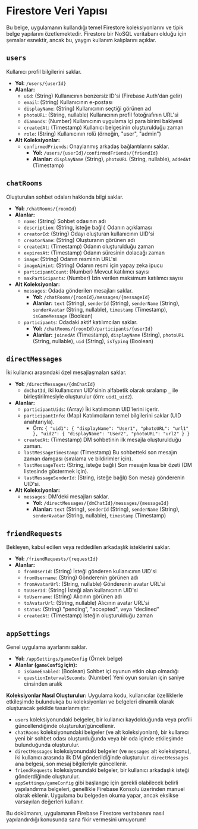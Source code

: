 
# Firestore Veri Yapısı

Bu belge, uygulamanın kullandığı temel Firestore koleksiyonlarını ve tipik belge yapılarını özetlemektedir. Firestore bir NoSQL veritabanı olduğu için şemalar esnektir, ancak bu, yaygın kullanım kalıplarını açıklar.

## `users`
Kullanıcı profil bilgilerini saklar.
- **Yol:** `/users/{userId}`
- **Alanlar:**
  - `uid`: (String) Kullanıcının benzersiz ID'si (Firebase Auth'dan gelir)
  - `email`: (String) Kullanıcının e-postası
  - `displayName`: (String) Kullanıcının seçtiği görünen ad
  - `photoURL`: (String, nullable) Kullanıcının profil fotoğrafının URL'si
  - `diamonds`: (Number) Kullanıcının uygulama içi para birimi bakiyesi
  - `createdAt`: (Timestamp) Kullanıcı belgesinin oluşturulduğu zaman
  - `role`: (String) Kullanıcının rolü (örneğin, "user", "admin")
- **Alt Koleksiyonlar:**
  - `confirmedFriends`: Onaylanmış arkadaş bağlantılarını saklar.
    - **Yol:** `/users/{userId}/confirmedFriends/{friendId}`
    - **Alanlar:** `displayName` (String), `photoURL` (String, nullable), `addedAt` (Timestamp)

## `chatRooms`
Oluşturulan sohbet odaları hakkında bilgi saklar.
- **Yol:** `/chatRooms/{roomId}`
- **Alanlar:**
  - `name`: (String) Sohbet odasının adı
  - `description`: (String, isteğe bağlı) Odanın açıklaması
  - `creatorId`: (String) Odayı oluşturan kullanıcının UID'si
  - `creatorName`: (String) Oluşturanın görünen adı
  - `createdAt`: (Timestamp) Odanın oluşturulduğu zaman
  - `expiresAt`: (Timestamp) Odanın süresinin dolacağı zaman
  - `image`: (String) Odanın resminin URL'si
  - `imageAiHint`: (String) Odanın resmi için yapay zeka ipucu
  - `participantCount`: (Number) Mevcut katılımcı sayısı
  - `maxParticipants`: (Number) İzin verilen maksimum katılımcı sayısı
- **Alt Koleksiyonlar:**
  - `messages`: Odada gönderilen mesajları saklar.
    - **Yol:** `/chatRooms/{roomId}/messages/{messageId}`
    - **Alanlar:** `text` (String), `senderId` (String), `senderName` (String), `senderAvatar` (String, nullable), `timestamp` (Timestamp), `isGameMessage` (Boolean)
  - `participants`: Odadaki aktif katılımcıları saklar.
    - **Yol:** `/chatRooms/{roomId}/participants/{userId}`
    - **Alanlar:** `joinedAt` (Timestamp), `displayName` (String), `photoURL` (String, nullable), `uid` (String), `isTyping` (Boolean)

## `directMessages`
İki kullanıcı arasındaki özel mesajlaşmaları saklar.
- **Yol:** `/directMessages/{dmChatId}`
  - `dmChatId`, iki kullanıcının UID'sinin alfabetik olarak sıralanıp `_` ile birleştirilmesiyle oluşturulur (örn: `uid1_uid2`).
- **Alanlar:**
  - `participantUids`: (Array<String>) İki katılımcının UID'lerini içerir.
  - `participantInfo`: (Map) Katılımcıların temel bilgilerini saklar (UID anahtarıyla).
    - Örn: `{ "uid1": { "displayName": "User1", "photoURL": "url1" }, "uid2": { "displayName": "User2", "photoURL": "url2" } }`
  - `createdAt`: (Timestamp) DM sohbetinin ilk mesajla oluşturulduğu zaman.
  - `lastMessageTimestamp`: (Timestamp) Bu sohbetteki son mesajın zaman damgası (sıralama ve bildirimler için).
  - `lastMessageText`: (String, isteğe bağlı) Son mesajın kısa bir özeti (DM listesinde göstermek için).
  - `lastMessageSenderId`: (String, isteğe bağlı) Son mesajı gönderenin UID'si.
- **Alt Koleksiyonlar:**
  - `messages`: DM'deki mesajları saklar.
    - **Yol:** `/directMessages/{dmChatId}/messages/{messageId}`
    - **Alanlar:** `text` (String), `senderId` (String), `senderName` (String), `senderAvatar` (String, nullable), `timestamp` (Timestamp)

## `friendRequests`
Bekleyen, kabul edilen veya reddedilen arkadaşlık isteklerini saklar.
- **Yol:** `/friendRequests/{requestId}`
- **Alanlar:**
  - `fromUserId`: (String) İsteği gönderen kullanıcının UID'si
  - `fromUsername`: (String) Gönderenin görünen adı
  - `fromAvatarUrl`: (String, nullable) Gönderenin avatar URL'si
  - `toUserId`: (String) İsteği alan kullanıcının UID'si
  - `toUsername`: (String) Alıcının görünen adı
  - `toAvatarUrl`: (String, nullable) Alıcının avatar URL'si
  - `status`: (String) "pending", "accepted", veya "declined"
  - `createdAt`: (Timestamp) İsteğin oluşturulduğu zaman

## `appSettings`
Genel uygulama ayarlarını saklar.
- **Yol:** `/appSettings/gameConfig` (Örnek belge)
- **Alanlar (`gameConfig` için):**
  - `isGameEnabled`: (Boolean) Sohbet içi oyunun etkin olup olmadığı
  - `questionIntervalSeconds`: (Number) Yeni oyun soruları için saniye cinsinden aralık

**Koleksiyonlar Nasıl Oluşturulur:**
Uygulama kodu, kullanıcılar özelliklerle etkileşimde bulundukça bu koleksiyonları ve belgeleri dinamik olarak oluşturacak şekilde tasarlanmıştır:
- `users` koleksiyonundaki belgeler, bir kullanıcı kaydolduğunda veya profili güncellendiğinde oluşturulur/güncellenir.
- `chatRooms` koleksiyonundaki belgeler (ve alt koleksiyonları), bir kullanıcı yeni bir sohbet odası oluşturduğunda veya bir oda içinde etkileşimde bulunduğunda oluşturulur.
- `directMessages` koleksiyonundaki belgeler (ve `messages` alt koleksiyonu), iki kullanıcı arasında ilk DM gönderildiğinde oluşturulur. `directMessages` ana belgesi, son mesaj bilgileriyle güncellenir.
- `friendRequests` koleksiyonundaki belgeler, bir kullanıcı arkadaşlık isteği gönderdiğinde oluşturulur.
- `appSettings/gameConfig` gibi başlangıç için gerekli olabilecek belirli yapılandırma belgeleri, genellikle Firebase Konsolu üzerinden manuel olarak eklenir. Uygulama bu belgeden okuma yapar, ancak eksikse varsayılan değerleri kullanır.

Bu dokümanın, uygulamanın Firebase Firestore veritabanını nasıl yapılandırdığı konusunda sana fikir vermesini umuyorum!

    